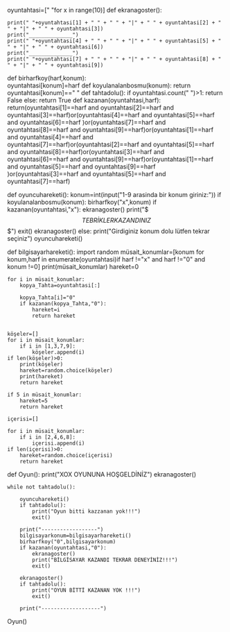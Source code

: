 oyuntahtasi=[" "for x in range(10)]
def ekranagoster():
  
    print(" "+oyuntahtasi[1] + " " + " " + "|" + " " + oyuntahtasi[2] + " " + "|" + " " + oyuntahtasi[3])
    print("______________")
    print(" "+oyuntahtasi[4] + " " + " " + "|" + " " + oyuntahtasi[5] + " " + "|" + " " + oyuntahtasi[6])
    print("______________")
    print(" "+oyuntahtasi[7] + " " + " " + "|" + " " + oyuntahtasi[8] + " " + "|" + " " + oyuntahtasi[9])

def birharfkoy(harf,konum):    
    oyuntahtasi[konum]=harf
def koyulanalanbosmu(konum):
    return oyuntahtasi[konum]==" "
def tahtadolu():
    if oyuntahtasi.count(" ")>1:
        return False
    else:
        return True
def kazanan(oyuntahtasi,harf):
    return(oyuntahtasi[1]==harf and oyuntahtasi[2]==harf and oyuntahtasi[3]==harf)or(oyuntahtasi[4]==harf and oyuntahtasi[5]==harf and oyuntahtasi[6]==harf )or(oyuntahtasi[7]==harf and oyuntahtasi[8]==harf and oyuntahtasi[9]==harf)or(oyuntahtasi[1]==harf and oyuntahtasi[4]==harf and oyuntahtasi[7]==harf)or(oyuntahtasi[2]==harf and oyuntahtasi[5]==harf and oyuntahtasi[8]==harf)or(oyuntahtasi[3]==harf and oyuntahtasi[6]==harf and oyuntahtasi[9]==harf)or(oyuntahtasi[1]==harf and oyuntahtasi[5]==harf and oyuntahtasi[9]==harf )or(oyuntahtasi[3]==harf and oyuntahtasi[5]==harf and oyuntahtasi[7]==harf)

def oyuncuhareketi():
    konum=int(input("1-9 arasinda bir konum giriniz:"))
    if koyulanalanbosmu(konum):
        birharfkoy("x",konum)
        if kazanan(oyuntahtasi,"x"):
            ekranagoster()
            print("$$$ TEBRİKLER KAZANDINIZ $$$")
            exit()
            ekranagoster()
    else:
        print("Girdiginiz konum dolu lütfen tekrar seçiniz")
        oyuncuhareketi()

def bilgisayarhareketi():
    import random
    müsait_konumlar=[konum for konum,harf in enumerate(oyuntahtasi)if harf !="x" and harf !="0" and konum !=0]
    print(müsait_konumlar)
    hareket=0
    
    for i in müsait_konumlar:
        kopya_Tahta=oyuntahtasi[:]
      
        kopya_Tahta[i]="0"
        if kazanan(kopya_Tahta,"0"): 
            hareket=i
            return hareket
            
    
    köşeler=[]
    for i in müsait_konumlar:
        if i in [1,3,7,9]:
            köşeler.append(i)
    if len(köşeler)>0:
        print(köşeler)
        hareket=random.choice(köşeler)
        print(hareket)
        return hareket
    
    if 5 in müsait_konumlar:
        hareket=5
        return hareket
    
    içerisi=[]

    for i in müsait_konumlar:
        if i in [2,4,6,8]:
            içerisi.append(i)
    if len(içerisi)>0:
        hareket=random.choice(içerisi)
        return hareket 
    
    
def Oyun():
    print("XOX OYUNUNA HOŞGELDİNİZ")
    ekranagoster()

    while not tahtadolu():

        oyuncuhareketi()
        if tahtadolu():
            print("Oyun bitti kazzanan yok!!!")
            exit()

        print("------------------")
        bilgisayarkonum=bilgisayarhareketi()
        birharfkoy("0",bilgisayarkonum)
        if kazanan(oyuntahtasi,"0"):
            ekranagoster()
            print("BİLGİSAYAR KAZANDI TEKRAR DENEYİNİZ!!!")
            exit()

        ekranagoster()
        if tahtadolu():
            print("OYUN BİTTİ KAZANAN YOK !!!")
            exit()

        print("-------------------")

Oyun()
